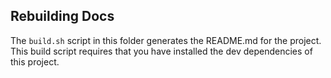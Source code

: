 ## Rebuilding Docs

The `build.sh` script in this folder generates the README.md for the project.
This build script requires that you have installed the dev dependencies of this project.
